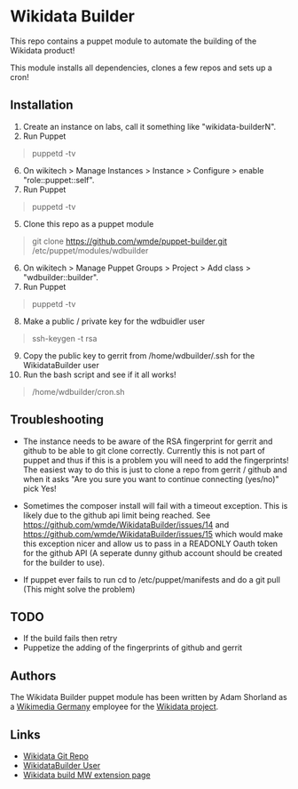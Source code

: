 Wikidata Builder
=========

This repo contains a puppet module to automate the building of the Wikidata product!

This module installs all dependencies, clones a few repos and sets up a cron!

Installation
-----------

1. Create an instance on labs, call it something like "wikidata-builderN".
2. Run Puppet
> puppetd -tv
6. On wikitech > Manage Instances > Instance > Configure > enable "role::puppet::self".
4. Run Puppet
> puppetd -tv
5. Clone this repo as a puppet module
> git clone https://github.com/wmde/puppet-builder.git /etc/puppet/modules/wdbuilder
6. On wikitech > Manage Puppet Groups > Project > Add class > "wdbuilder::builder".
7. Run Puppet
> puppetd -tv
8. Make a public / private key for the wdbuidler user
> ssh-keygen -t rsa
9. Copy the public key to gerrit from /home/wdbuilder/.ssh for the WikidataBuilder user
10. Run the bash script and see if it all works!
> /home/wdbuilder/cron.sh

Troubleshooting
-----------

* The instance needs to be aware of the RSA fingerprint for gerrit and github to be able to git clone correctly.
Currently this is not part of puppet and thus if this is a problem you will need to add the fingerprints!
The easiest way to do this is just to clone a repo from gerrit / github and when it asks "Are you sure you want to continue connecting (yes/no)" pick Yes!

* Sometimes the composer install will fail with a timeout exception. This is likely due to the github api limit being reached. See https://github.com/wmde/WikidataBuilder/issues/14 and https://github.com/wmde/WikidataBuilder/issues/15 which would make this exception nicer and allow us to pass in a READONLY Oauth token for the github API (A seperate dunny github account should be created for the builder to use).

* If puppet ever fails to run cd to /etc/puppet/manifests and do a git pull (This might solve the problem)

TODO
-----------

* If the build fails then retry
* Puppetize the adding of the fingerprints of github and gerrit

## Authors

The Wikidata Builder puppet module has been written by Adam Shorland as a [Wikimedia Germany](https://wikimedia.de) employee for the
[Wikidata project](https://wikidata.org/).

## Links

* [Wikidata Git Repo](http://git.wikimedia.org/summary/mediawiki%2Fextensions%2FWikidata)
* [WikidataBuilder User](http://git.wikimedia.org/search/?s=WikidataBuilder&r=mediawiki/extensions/Wikidata&st=AUTHOR&h=refs/heads/master)
* [Wikidata build MW extension page](https://www.mediawiki.org/wiki/Extension:Wikidata_build)
